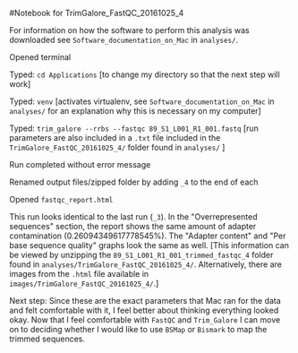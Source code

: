 #Notebook for TrimGalore_FastQC_20161025_4

For information on how the software to perform this analysis was downloaded see `Software_documentation_on_Mac` in `analyses/`.

Opened terminal

Typed: `cd Applications` [to change my directory so that the next step will work]

Typed: `venv` [activates virtualenv, see `Software_documentation_on_Mac` in `analyses/` for an explanation why this is necessary on my computer]

Typed: `trim_galore --rrbs --fastqc 89_S1_L001_R1_001.fastq` [run parameters are also included in a `.txt` file included in the `TrimGalore_FastQC_20161025_4/` folder found in `analyses/` ]

Run completed without error message

Renamed output files/zipped folder by adding `_4` to the end of each

Opened `fastqc_report.html`

This run looks identical to the last run (`_3`). In the "Overrepresented sequences" section, the report shows the same amount of adapter contamination (0.26094349617778545%). The "Adapter content" and "Per base sequence quality" graphs look the same as well. [This information can be viewed by unzipping the `89_S1_L001_R1_001_trimmed_fastqc_4` folder found in `analyses/TrimGalore_FastQC_20161025_4/`. Alternatively, there are images from the `.html` file available in `images/TrimGalore_FastQC_20161025_4/`.]

Next step: Since these are the exact parameters that Mac ran for the data and felt comfortable with it, I feel better about thinking everything looked okay. Now that I feel comfortable with `FastQC` and `Trim_Galore` I can move on to deciding whether I would like to use `BSMap` or `Bismark` to map the trimmed sequences.